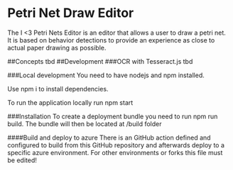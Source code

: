 # Petri Net Draw Editor 
The I <3 Petri Nets Editor is an editor that allows a user to draw a petri net. 
It is based on behavior detections to provide an experience as close to actual paper drawing as possible.

##Concepts
tbd
##Development
###OCR with Tesseract.js
tbd

###Local development
You need to have nodejs and npm installed. 

Use npm i to install dependencies.

To run the application locally run npm start

###Installation
To create a deployment bundle you need to run npm run build. 
The bundle will then be located at /build folder

####Build and deploy to azure
There is an GitHub action defined and configured to build from this GitHub repository and afterwards deploy to a specific azure environment.
For other environments or forks this file must be edited!
